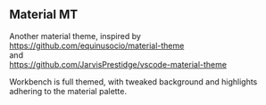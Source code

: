 ## Material MT

Another material theme, inspired by  
https://github.com/equinusocio/material-theme   
and  
https://github.com/JarvisPrestidge/vscode-material-theme

Workbench is full themed, with tweaked background and highlights adhering to the material palette.
